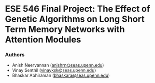 # **ESE 546 Final Project: The Effect of Genetic Algorithms on Long Short Term Memory Networks with Attention Modules**

### **Authors**
- Anish Neervannan (anishrn@seas.upenn.edu)
- Vinay Senthil (vinayksk@seas.upenn.edu)
- Bhaskar Abhiraman (bhaskara@seas.upenn.edu)